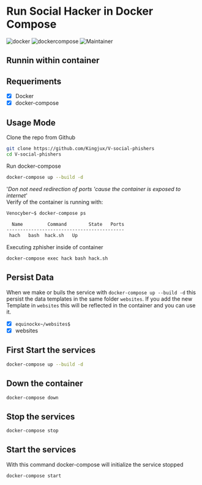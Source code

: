 # Run Social Hacker in Docker Compose

![docker](https://img.shields.io/badge/Docker-v19.03.12-blue?style=plastic&logo=docker)
![dockercompose](https://img.shields.io/badge/Docker_Compose-v1.25.4-orange?style=plastic&logo=docker)
![Maintainer](https://img.shields.io/badge/Maintainer-Venocyber-success?style=plastic&logo=terraform)


## Runnin within container


## Requeriments

- [X] Docker
- [X] docker-compose

## Usage Mode

Clone the repo from Github
```bash
git clone https://github.com/Kingjux/V-social-phishers
cd V-social-phishers
```

Run docker-compose

```bash
docker-compose up --build -d
```
'_Don not need redirection of ports 'cause the container is exposed to internet_' <br>
Verify of the container is running with:

```bash
Venocyber~$ docker-compose ps

  Name         Command        State   Ports
-------------------------------------------
 hach   bash  hack.sh   Up           

```


Executing zphisher inside of container

```bash
docker-compose exec hack bash hack.sh
```

## Persist Data

When we make or buils the service with `docker-compose up --build -d` this persist the data templates in the same folder `websites`.
If you add the new Template in `websites` this will be reflected in the container and you can use it.

- [X] `equinockx~/websites$`
- [X] websites

## First Start the services

```bash
docker-compose up --build -d
```
## Down the container
```bash
docker-compose down
```
## Stop the services

```bash
docker-compose stop
```
## Start the services

With this command docker-compose will initialize the service stopped

```bash
docker-compose start
```
